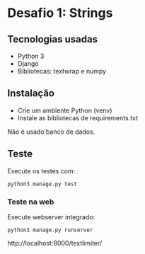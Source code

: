 # Desafio 1: Strings

## Tecnologias usadas
- Python 3
- Django
- Bibliotecas: textwrap e numpy

## Instalação

- Crie um ambiente Python (venv)
- Instale as bibliotecas de requirements.txt

Não é usado banco de dados.

## Teste

Execute os testes com:

    python3 manage.py test

### Teste na web

Execute webserver integrado:

    python3 manage.py runserver

http://localhost:8000/textlimiter/

